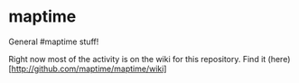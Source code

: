 maptime
=======

General #maptime stuff!

Right now most of the activity is on the wiki for this repository. Find it (here)[http://github.com/maptime/maptime/wiki]
